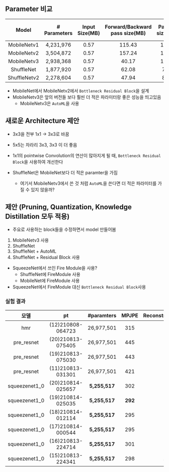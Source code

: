 ## Parameter 비교

|Model|# Parameters|Input Size(MB)|Forward/Backward pass size(MB)|Params size(MB)|Estimated Total Size(MB)|
|:----:|:----:|:----:|:----:|:----:|:----:|
|MobileNetv1|4,231,976|0.57|115.43|16.14|132.15|
|MobileNetv2|3,504,872|0.57|157.24|13.37|171.19|
|MobileNetv3|2,938,368|0.57|40.17|11.21|51.95|
|ShuffleNet|1,877,920|0.57|62.08|7.16|69.82|
|ShuffleNetv2|2,278,604|0.57|47.94|8.69|57.21|

- MobileNet에서 MobileNetv2에서 ```Bottleneck Residual Block```을 설계
- MobileNetv3은 앞의 버전들 보다 훨씬 더 적은 파라미터랑 좋은 성능을 띄고있음
  - MobileNetv3은 ```AutoML```을 사용

## 새로운 Architecture 제안
- 3x3을 전부 1x1 -> 3x3로 바꿈
- 5x5는 차라리 3x3, 3x3 이 더 좋음
- 1x1의 pointwise Convolution의 연산이 많아지게 될 때, ```Bottleneck Residual Block```을 사용하여 개선한다

- ShuffleNet은 MobileNet보다 더 적은 paramter을 가짐
  - 여기서 MobileNetv3에서 쓴 것 처럼 ```AutoML```을 쓴다면 더 적은 파라미터를 가질 수 있지 않을까?

## 제안 (Pruning, Quantization, Knowledge Distillation 모두 적용)
- 주요로 사용하는 block들을 수정하면서 model 만들어봄
1. MobileNetv3 사용
2. ShuffleNet
3. ShuffleNet + AutoML
4. ShuffleNet + Residual Block 사용
 
- SqueezeNet에서 쓰인 Fire Module을 사용?
  - ShuffleNet에 FireModule 사용
  - MobileNet에 FireModule 사용
- SqueezeNet에서 FireModule 대신 ```Bottleneck Residual Block```사용


### 실험 결과

|모델|pt|#paramters|MPJPE|ReconstructionError|InferenceTime|
|:---:|:---:|:---:|:---:|:---:|:---:|
|hmr|(12)210808-064723|26,977,501|315|172|0.07067|
|pre_resnet|(20)210813-075405|26,977,501|445|194|0.07028|
|pre_resnet|(19)210813-075030|26,977,501|443|192|0.06059|
|pre_resnet|(11)210813-031301|26,977,501|421|191|0.07410|
|squeezenet1_0|(20)210814-025657|**5,255,517**|302|164|0.03263|
|squeezenet1_0|(19)210814-025035|**5,255,517**|**292**|163|0.03260|
|squeezenet1_0|(18)210814-012114|**5,255,517**|295|166|**0.02928**|
|squeezenet1_0|(17)210814-000544|**5,255,517**|295|163|0.03748|
|squeezenet1_0|(16)210813-224714|**5,255,517**|301|163|0.03115|
|squeezenet1_0|(15)210813-224341|**5,255,517**|298|**160**|0.03141|
